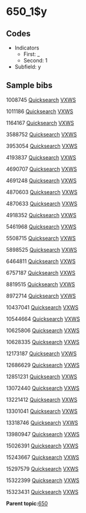 # 650\_1$y

## Codes

-   Indicators
    -   First: \_
    -   Second: 1
-   Subfield: y

## Sample bibs

1008745 [Quicksearch](https://search.library.yale.edu/catalog/1008745) [VXWS](http://prodorbis.library.yale.edu:7014/vxws/GetHoldingsService?bibId=1008745)

1011186 [Quicksearch](https://search.library.yale.edu/catalog/1011186) [VXWS](http://prodorbis.library.yale.edu:7014/vxws/GetHoldingsService?bibId=1011186)

1164167 [Quicksearch](https://search.library.yale.edu/catalog/1164167) [VXWS](http://prodorbis.library.yale.edu:7014/vxws/GetHoldingsService?bibId=1164167)

3588752 [Quicksearch](https://search.library.yale.edu/catalog/3588752) [VXWS](http://prodorbis.library.yale.edu:7014/vxws/GetHoldingsService?bibId=3588752)

3953054 [Quicksearch](https://search.library.yale.edu/catalog/3953054) [VXWS](http://prodorbis.library.yale.edu:7014/vxws/GetHoldingsService?bibId=3953054)

4193837 [Quicksearch](https://search.library.yale.edu/catalog/4193837) [VXWS](http://prodorbis.library.yale.edu:7014/vxws/GetHoldingsService?bibId=4193837)

4690707 [Quicksearch](https://search.library.yale.edu/catalog/4690707) [VXWS](http://prodorbis.library.yale.edu:7014/vxws/GetHoldingsService?bibId=4690707)

4691248 [Quicksearch](https://search.library.yale.edu/catalog/4691248) [VXWS](http://prodorbis.library.yale.edu:7014/vxws/GetHoldingsService?bibId=4691248)

4870603 [Quicksearch](https://search.library.yale.edu/catalog/4870603) [VXWS](http://prodorbis.library.yale.edu:7014/vxws/GetHoldingsService?bibId=4870603)

4870633 [Quicksearch](https://search.library.yale.edu/catalog/4870633) [VXWS](http://prodorbis.library.yale.edu:7014/vxws/GetHoldingsService?bibId=4870633)

4918352 [Quicksearch](https://search.library.yale.edu/catalog/4918352) [VXWS](http://prodorbis.library.yale.edu:7014/vxws/GetHoldingsService?bibId=4918352)

5461968 [Quicksearch](https://search.library.yale.edu/catalog/5461968) [VXWS](http://prodorbis.library.yale.edu:7014/vxws/GetHoldingsService?bibId=5461968)

5508715 [Quicksearch](https://search.library.yale.edu/catalog/5508715) [VXWS](http://prodorbis.library.yale.edu:7014/vxws/GetHoldingsService?bibId=5508715)

5898525 [Quicksearch](https://search.library.yale.edu/catalog/5898525) [VXWS](http://prodorbis.library.yale.edu:7014/vxws/GetHoldingsService?bibId=5898525)

6464811 [Quicksearch](https://search.library.yale.edu/catalog/6464811) [VXWS](http://prodorbis.library.yale.edu:7014/vxws/GetHoldingsService?bibId=6464811)

6757187 [Quicksearch](https://search.library.yale.edu/catalog/6757187) [VXWS](http://prodorbis.library.yale.edu:7014/vxws/GetHoldingsService?bibId=6757187)

8819515 [Quicksearch](https://search.library.yale.edu/catalog/8819515) [VXWS](http://prodorbis.library.yale.edu:7014/vxws/GetHoldingsService?bibId=8819515)

8972714 [Quicksearch](https://search.library.yale.edu/catalog/8972714) [VXWS](http://prodorbis.library.yale.edu:7014/vxws/GetHoldingsService?bibId=8972714)

10437041 [Quicksearch](https://search.library.yale.edu/catalog/10437041) [VXWS](http://prodorbis.library.yale.edu:7014/vxws/GetHoldingsService?bibId=10437041)

10544664 [Quicksearch](https://search.library.yale.edu/catalog/10544664) [VXWS](http://prodorbis.library.yale.edu:7014/vxws/GetHoldingsService?bibId=10544664)

10625806 [Quicksearch](https://search.library.yale.edu/catalog/10625806) [VXWS](http://prodorbis.library.yale.edu:7014/vxws/GetHoldingsService?bibId=10625806)

10628335 [Quicksearch](https://search.library.yale.edu/catalog/10628335) [VXWS](http://prodorbis.library.yale.edu:7014/vxws/GetHoldingsService?bibId=10628335)

12173187 [Quicksearch](https://search.library.yale.edu/catalog/12173187) [VXWS](http://prodorbis.library.yale.edu:7014/vxws/GetHoldingsService?bibId=12173187)

12686629 [Quicksearch](https://search.library.yale.edu/catalog/12686629) [VXWS](http://prodorbis.library.yale.edu:7014/vxws/GetHoldingsService?bibId=12686629)

12851231 [Quicksearch](https://search.library.yale.edu/catalog/12851231) [VXWS](http://prodorbis.library.yale.edu:7014/vxws/GetHoldingsService?bibId=12851231)

13072440 [Quicksearch](https://search.library.yale.edu/catalog/13072440) [VXWS](http://prodorbis.library.yale.edu:7014/vxws/GetHoldingsService?bibId=13072440)

13221412 [Quicksearch](https://search.library.yale.edu/catalog/13221412) [VXWS](http://prodorbis.library.yale.edu:7014/vxws/GetHoldingsService?bibId=13221412)

13301041 [Quicksearch](https://search.library.yale.edu/catalog/13301041) [VXWS](http://prodorbis.library.yale.edu:7014/vxws/GetHoldingsService?bibId=13301041)

13318746 [Quicksearch](https://search.library.yale.edu/catalog/13318746) [VXWS](http://prodorbis.library.yale.edu:7014/vxws/GetHoldingsService?bibId=13318746)

13980947 [Quicksearch](https://search.library.yale.edu/catalog/13980947) [VXWS](http://prodorbis.library.yale.edu:7014/vxws/GetHoldingsService?bibId=13980947)

15026391 [Quicksearch](https://search.library.yale.edu/catalog/15026391) [VXWS](http://prodorbis.library.yale.edu:7014/vxws/GetHoldingsService?bibId=15026391)

15243667 [Quicksearch](https://search.library.yale.edu/catalog/15243667) [VXWS](http://prodorbis.library.yale.edu:7014/vxws/GetHoldingsService?bibId=15243667)

15297579 [Quicksearch](https://search.library.yale.edu/catalog/15297579) [VXWS](http://prodorbis.library.yale.edu:7014/vxws/GetHoldingsService?bibId=15297579)

15322399 [Quicksearch](https://search.library.yale.edu/catalog/15322399) [VXWS](http://prodorbis.library.yale.edu:7014/vxws/GetHoldingsService?bibId=15322399)

15323431 [Quicksearch](https://search.library.yale.edu/catalog/15323431) [VXWS](http://prodorbis.library.yale.edu:7014/vxws/GetHoldingsService?bibId=15323431)

**Parent topic:**[650](../../tags/650/650.md)

